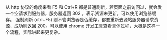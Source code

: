 从 http 协议的角度来看
F5 和 Ctrl+R 都是普通刷新，若页面之前访问过，就会发一个空请求到服务器，服务器返回 302 ，表示资源未更新，可以使用浏览器缓存。
强制刷新 (ctrl+F5) 则不管浏览器是否缓存，都要重新去源站服务器请求资源，成功则返回 200。可以使用 chrome 开发工具查看具体过程，大概是这样一个流程，实际讲起来更复杂。
